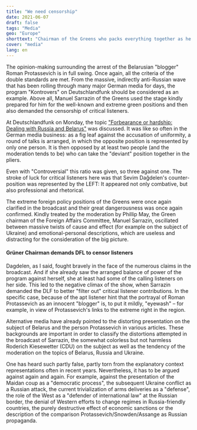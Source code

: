 ```yaml
---
title: "We need censorship"
date: 2021-06-07
draft: false
tags: "Media"
geo: "Europe"
shorttext: "Chairman of the Greens who packs everything together as he wants, demands that criticism from the audience in the DLF should be censored."
cover: "media"
lang: en
---
```


The opinion-making surrounding the arrest of the Belarusian "blogger" Roman Protassevich is in full swing. Once again, all the criteria of the double standards are met. From the massive, indirectly anti-Russian wave that has been rolling through many major German media for days, the program "Kontrovers" on Deutschlandfunk should be considered as an example. Above all, Manuel Sarrazin of the Greens used the stage kindly prepared for him for the well-known and extreme green positions and then also demanded the censorship of critical listeners.

At Deutschlandfunk on Monday, the topic ["Forbearance or hardship: Dealing with Russia and Belarus"](https://ondemand-mp3.dradio.de/file/dradio/2021/05/31/kontrovers_am_31521_nachsicht_oder_haerte_zum_umgang_dlf_20210531_1145_5ed17084.mp3 "DLF Propagandashow mit Grüner Zensurbehörde") was discussed. It was like so often in the German media business: as a fig leaf against the accusation of uniformity, a round of talks is arranged, in which the opposite position is represented by only one person. It is then opposed by at least two people (and the moderation tends to be) who can take the "deviant" position together in the pliers.

Even with "Controversial" this ratio was given, so three against one. The stroke of luck for critical listeners here was that Sevim Dağdelen's counter-position was represented by the LEFT: It appeared not only combative, but also professional and rhetorical.

The extreme foreign policy positions of the Greens were once again clarified in the broadcast and their great dangerousness was once again confirmed. Kindly treated by the moderation by Phillip May, the Green chairman of the Foreign Affairs Committee, Manuel Sarrazin, oscillated between massive twists of cause and effect (for example on the subject of Ukraine) and emotional-personal descriptions, which are useless and distracting for the consideration of the big picture.

#### Grüner Chairman demands DFL to censor listeners

Dagdelen, as I said, fought bravely in the face of the numerous claims in the broadcast. And if she already saw the arranged balance of power of the program against herself, she at least had some of the calling listeners on her side. This led to the negative climax of the show, when Sarrazin demanded the DLF to better "filter out" critical listener contributions. In the specific case, because of the apt listener hint that the portrayal of Roman Protassevich as an innocent "blogger" is, to put it mildly, "eyewash" – for example, in view of Protassevich's links to the extreme right in the region.

Alternative media have already pointed to the distorting presentation on the subject of Belarus and the person Protassevich in various articles. These backgrounds are important in order to classify the distortions attempted in the broadcast of Sarrazin, the somewhat colorless but not harmless Roderich Kiesewetter (CDU) on the subject as well as the tendency of the moderation on the topics of Belarus, Russia and Ukraine.

One has heard such partly false, partly torn from the explanatory context representations often in recent years. Nevertheless, it has to be argued against again and again. For example, against the presentation of the Maidan coup as a "democratic process", the subsequent Ukraine conflict as a Russian attack, the current trivialization of arms deliveries as a "defense", the role of the West as a "defender of international law" at the Russian border, the denial of Western efforts to change regimes in Russia-friendly countries, the purely destructive effect of economic sanctions or the description of the comparison Protassevich/Snowden/Assange as Russian propaganda.
